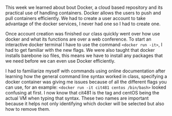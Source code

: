   This week we learned about bout Docker, a cloud based repository and its practical use of handling containers. Docker allows the users to 
push and pull containers efficiently. We had to create a user account to take advantage of the docker services, I never had one so 
I had to create one. 

  Once account creation was finished our class quickly went over how use docker and what its functions are over a web conference.
To start an interactive docker terminal I have to use the command `<docker run -it>`, I had to get familiar with the new flags. We were also
taught that docker installs barebone iso files, this means we have to install any packages that we need before we can even use Docker
efficiently. 

  I had to familiarize myself with commands using online documentation after learning how the general command line syntax worked in class, specifying a docker container was giving me issues because of all the different flags you can use, for an example: `<docker run -it cit481 centos /bin/bash>` looked confusing at first. I now know that cit481 is the tag and centOS being the actual VM when typing that syntax. These
two names are important because it helps not only identifying which docker will be selected but also how to remove them.


